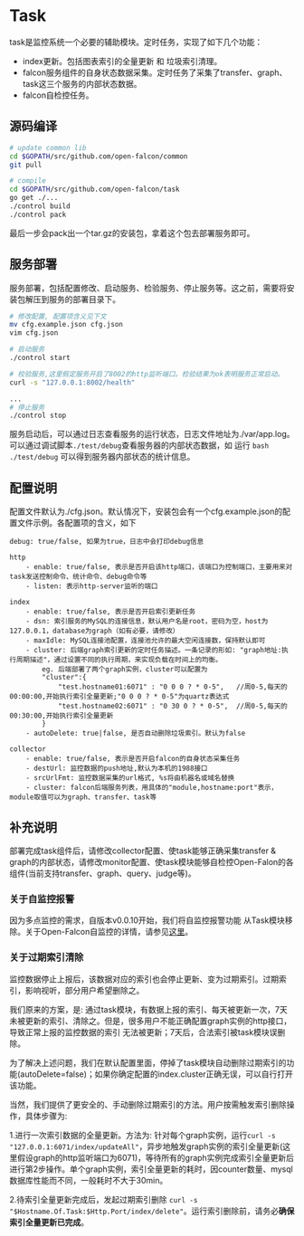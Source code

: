 <!-- toc -->

# Task

task是监控系统一个必要的辅助模块。定时任务，实现了如下几个功能：

+ index更新。包括图表索引的全量更新 和 垃圾索引清理。
+ falcon服务组件的自身状态数据采集。定时任务了采集了transfer、graph、task这三个服务的内部状态数据。
+ falcon自检控任务。


## 源码编译

```bash
# update common lib
cd $GOPATH/src/github.com/open-falcon/common
git pull

# compile
cd $GOPATH/src/github.com/open-falcon/task
go get ./...
./control build
./control pack
```

最后一步会pack出一个tar.gz的安装包，拿着这个包去部署服务即可。

## 服务部署

服务部署，包括配置修改、启动服务、检验服务、停止服务等。这之前，需要将安装包解压到服务的部署目录下。

```bash
# 修改配置, 配置项含义见下文
mv cfg.example.json cfg.json
vim cfg.json

# 启动服务
./control start

# 校验服务,这里假定服务开启了8002的http监听端口。检验结果为ok表明服务正常启动。
curl -s "127.0.0.1:8002/health"

...
# 停止服务
./control stop

```

服务启动后，可以通过日志查看服务的运行状态，日志文件地址为./var/app.log。可以通过调试脚本```./test/debug```查看服务器的内部状态数据，如 运行 ```bash ./test/debug``` 可以得到服务器内部状态的统计信息。


## 配置说明
配置文件默认为./cfg.json。默认情况下，安装包会有一个cfg.example.json的配置文件示例。各配置项的含义，如下

```
debug: true/false, 如果为true，日志中会打印debug信息

http
    - enable: true/false, 表示是否开启该http端口，该端口为控制端口，主要用来对task发送控制命令、统计命令、debug命令等
    - listen: 表示http-server监听的端口

index
    - enable: true/false, 表示是否开启索引更新任务
    - dsn: 索引服务的MySQL的连接信息，默认用户名是root，密码为空，host为127.0.0.1，database为graph（如有必要，请修改）
    - maxIdle: MySQL连接池配置，连接池允许的最大空闲连接数，保持默认即可
    - cluster: 后端graph索引更新的定时任务描述。一条记录的形如: "graph地址:执行周期描述"，通过设置不同的执行周期，来实现负载在时间上的均衡。
        eg. 后端部署了两个graph实例，cluster可以配置为
        "cluster":{
            "test.hostname01:6071" : "0 0 0 ? * 0-5",   //周0-5,每天的00:00:00,开始执行索引全量更新;"0 0 0 ? * 0-5"为quartz表达式
            "test.hostname02:6071" : "0 30 0 ? * 0-5",  //周0-5,每天的00:30:00,开始执行索引全量更新
        }
    - autoDelete: true|false, 是否自动删除垃圾索引。默认为false
    
collector
    - enable: true/false, 表示是否开启falcon的自身状态采集任务
    - destUrl: 监控数据的push地址,默认为本机的1988接口
    - srcUrlFmt: 监控数据采集的url格式, %s将由机器名或域名替换
    - cluster: falcon后端服务列表，用具体的"module,hostname:port"表示，module取值可以为graph、transfer、task等

```

## 补充说明

部署完成task组件后，请修改collector配置、使task能够正确采集transfer & graph的内部状态，请修改monitor配置、使task模块能够自检控Open-Falon的各组件(当前支持transfer、graph、query、judge等)。

### 关于自监控报警
因为多点监控的需求，自版本v0.0.10开始，我们将自监控报警功能 从Task模块移除。关于Open-Falcon自监控的详情，请参见[这里](http://book.open-falcon.com/zh/practice/monitor.html)。

### 关于过期索引清除
监控数据停止上报后，该数据对应的索引也会停止更新、变为过期索引。过期索引，影响视听，部分用户希望删除之。

我们原来的方案，是: 通过task模块，有数据上报的索引、每天被更新一次，7天未被更新的索引、清除之。但是，很多用户不能正确配置graph实例的http接口，导致正常上报的监控数据的索引 无法被更新；7天后，合法索引被task模块误删除。

为了解决上述问题，我们在默认配置里面，停掉了task模块自动删除过期索引的功能(autoDelete=false)；如果你确定配置的index.cluster正确无误，可以自行打开该功能。

当然，我们提供了更安全的、手动删除过期索引的方法。用户按需触发索引删除操作，具体步骤为:

1.进行一次索引数据的全量更新。方法为: 针对每个graph实例，运行```curl -s "127.0.0.1:6071/index/updateAll"```，异步地触发graph实例的索引全量更新(这里假设graph的http监听端口为6071)，等待所有的graph实例完成索引全量更新后 进行第2步操作。单个graph实例，索引全量更新的耗时，因counter数量、mysql数据库性能而不同，一般耗时不大于30min。   

2.待索引全量更新完成后，发起过期索引删除 ``` curl -s "$Hostname.Of.Task:$Http.Port/index/delete" ```。运行索引删除前，请务必**确保索引全量更新已完成**。
